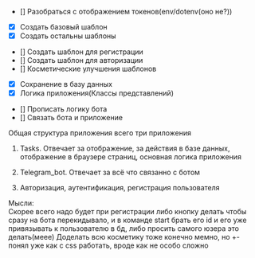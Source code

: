 - [] Разобраться с отображением токенов(env/dotenv(оно не?))
- [x] Создать базовый  шаблон
- [x] Создать остальны шаблоны 
- [] Создать шаблон для регистрации
- [] Создать шаблон для авторизации
- [] Косметические улучшения шаблонов
- [x] Сохранение в базу данных
- [x] Логика приложения(Классы представлений) 
- [] Прописать логику бота
- [] Связать бота и приложение

Общая структура приложения 
всего три приложения
1. Tasks. Отвечает за отображение, за действия в базе данных, отображение в браузере страниц, основная логика приложения

2. Telegram_bot. Отвечает за всё что связанно с ботом

3. Авторизация, аутентификация, регистрация пользователя 

Мысли: \
Скорее всего надо будет при регистрации либо кнопку делать чтобы сразу на бота перекидывало, и в команде start брать его id и его уже привязывать к пользователю в бд, либо просить самого юзера это делать(меее)
Доделать всю косметику тоже конечно мемно, но +- понял уже как с css работать, вроде как не особо сложно